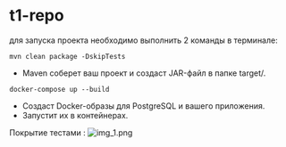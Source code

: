 # t1-repo
для запуска проекта необходимо выполнить 2 команды в терминале: 

```mvn clean package -DskipTests```
* Maven соберет ваш проект и создаст JAR-файл в папке target/.


```docker-compose up --build```
* Создаст Docker-образы для PostgreSQL и вашего приложения.
* Запустит их в контейнерах.

Покрытие тестами : ![img_1.png](img_1.png)


